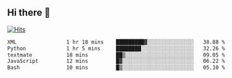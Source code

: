 ## Hi there 👋

<!--
**alihaqberdi/alihaqberdi** is a ✨ _special_ ✨ repository because its `README.md` (this file) appears on your GitHub profile.

Here are some ideas to get you started:

- 🔭 I’m currently working on ...
- 🌱 I’m currently learning ...
- 👯 I’m looking to collaborate on ...
- 🤔 I’m looking for help with ...
- 💬 Ask me about ...
- 📫 How to reach me: ...
- 😄 Pronouns: ...
- ⚡ Fun fact: ...
-->

[![Hits](https://hits.sh/github.com/alihaqberdi.svg)](https://hits.sh/github.com/alihaqberdi/)

<!--START_SECTION:waka-->

```txt
XML                1 hr 18 mins    █████████▓░░░░░░░░░░░░░░░   38.88 %
Python             1 hr 5 mins     ████████░░░░░░░░░░░░░░░░░   32.26 %
textmate           18 mins         ██▒░░░░░░░░░░░░░░░░░░░░░░   09.05 %
JavaScript         12 mins         █▓░░░░░░░░░░░░░░░░░░░░░░░   06.22 %
Bash               10 mins         █▒░░░░░░░░░░░░░░░░░░░░░░░   05.10 %
```

<!--END_SECTION:waka-->

